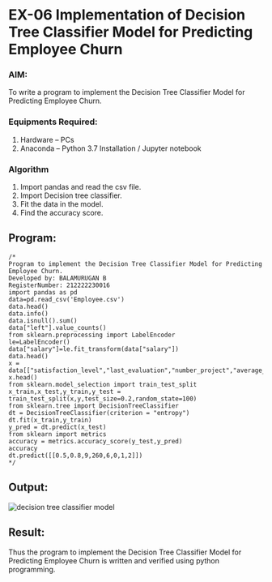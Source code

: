 # EX-06 Implementation of Decision Tree Classifier Model for Predicting Employee Churn
### AIM:
To write a program to implement the Decision Tree Classifier 
Model for Predicting Employee Churn.
### Equipments Required:
1. Hardware – PCs
2. Anaconda – Python 3.7 Installation / Jupyter notebook
### Algorithm
1. Import pandas and read the csv file.
2. Import Decision tree classifier.
3. Fit the data in the model.
4. Find the accuracy score.
## Program:
```
/*
Program to implement the Decision Tree Classifier Model for Predicting Employee Churn.
Developed by: BALAMURUGAN B
RegisterNumber: 212222230016
import pandas as pd
data=pd.read_csv('Employee.csv')
data.head()
data.info()
data.isnull().sum()
data["left"].value_counts()
from sklearn.preprocessing import LabelEncoder
le=LabelEncoder()
data["salary"]=le.fit_transform(data["salary"])
data.head()
x = data[["satisfaction_level","last_evaluation","number_project","average_montly_hours","time_spend_company","Work_accident","promotion_last_5years","salary"]]
x.head()
from sklearn.model_selection import train_test_split
x_train,x_test,y_train,y_test = train_test_split(x,y,test_size=0.2,random_state=100)
from sklearn.tree import DecisionTreeClassifier
dt = DecisionTreeClassifier(criterion = "entropy")
dt.fit(x_train,y_train)
y_pred = dt.predict(x_test)
from sklearn import metrics
accuracy = metrics.accuracy_score(y_test,y_pred)
accuracy
dt.predict([[0.5,0.8,9,260,6,0,1,2]])
*/
```

## Output:
![decision tree classifier model](sam.png)


## Result:
Thus the program to implement the  Decision Tree Classifier Model for Predicting Employee Churn is written and verified using python programming.
